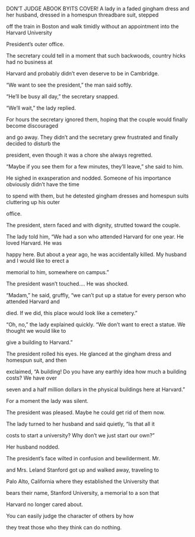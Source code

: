 


DON’T JUDGE ABOOK BYITS COVER!
A lady in a faded gingham dress and her husband, dressed in a homespun
threadbare suit, stepped

off the train in Boston and walk timidly without an appointment into the
Harvard University

President’s outer office.

The secretary could tell in a moment that such backwoods, country hicks
had no business at

Harvard and probably didn’t even deserve to be in Cambridge.

“We want to see the president,” the man said softly.

“He’ll be busy all day,” the secretary snapped.

“We’ll wait,” the lady replied.

For hours the secretary ignored them, hoping that the couple would
finally become discouraged

and go away. They didn’t and the secretary grew frustrated and finally
decided to disturb the

president, even though it was a chore she always regretted.

“Maybe if you see them for a few minutes, they’ll leave,” she said to
him.

He sighed in exasperation and nodded. Someone of his importance
obviously didn’t have the time

to spend with them, but he detested gingham dresses and homespun suits
cluttering up his outer

office.

The president, stern faced and with dignity, strutted toward the couple.

The lady told him, “We had a son who attended Harvard for one year. He
loved Harvard. He was

happy here. But about a year ago, he was accidentally killed. My husband
and I would like to erect a

memorial to him, somewhere on campus.”

The president wasn’t touched.... He was shocked.

“Madam,” he said, gruffly, “we can’t put up a statue for every person
who attended Harvard and

died. If we did, this place would look like a cemetery.”

“Oh, no,” the lady explained quickly. “We don’t want to erect a statue.
We thought we would like to

give a building to Harvard.”

The president rolled his eyes. He glanced at the gingham dress and
homespun suit, and then

exclaimed, “A building! Do you have any earthly idea how much a building
costs? We have over

seven and a half million dollars in the physical buildings here at
Harvard.”

For a moment the lady was silent.

The president was pleased. Maybe he could get rid of them now.

The lady turned to her husband and said quietly, “Is that all it

costs to start a university? Why don’t we just start our own?”

Her husband nodded.

The president’s face wilted in confusion and bewilderment. Mr.

and Mrs. Leland Stanford got up and walked away, traveling to

Palo Alto, California where they established the University that

bears their name, Stanford University, a memorial to a son that

Harvard no longer cared about.

You can easily judge the character of others by how

they treat those who they think can do nothing.
